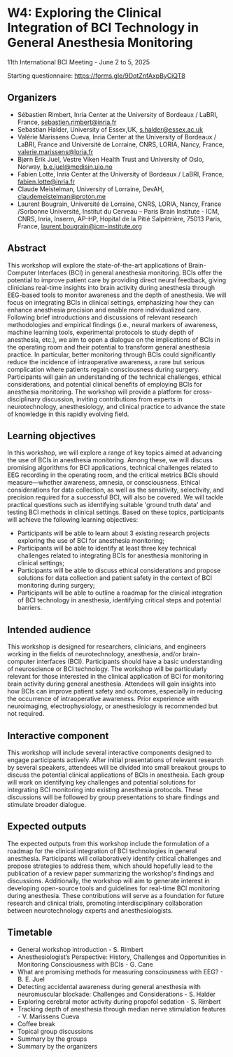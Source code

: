 # W4: Exploring the Clinical Integration of BCI Technology in General Anesthesia Monitoring

11th International BCI Meeting - June 2 to 5, 2025

Starting questionnaire: https://forms.gle/9DqtZnfAxpByCiQT8

## Organizers
- Sébastien Rimbert,  Inria Center at the University of Bordeaux / LaBRI, France, sebastien.rimbert@inria.fr 
- Sebastian Halder, University of Essex,UK, s.halder@essex.ac.uk
- Valérie Marissens Cueva,  Inria Center at the University of Bordeaux / LaBRI, France and Université de Lorraine, CNRS, LORIA, Nancy, France, valerie.marissens@loria.fr
- Bjørn Erik Juel, Vestre Viken Health Trust and University of Oslo, Norway, b.e.juel@medisin.uio.no 
- Fabien Lotte,  Inria Center at the University of Bordeaux / LaBRI, France, fabien.lotte@inria.fr
- Claude Meistelman,  University of Lorraine, DevAH, claudemeistelman@proton.me 
- Laurent Bougrain, Université de Lorraine, CNRS, LORIA, Nancy, France /Sorbonne Université, Institut du Cerveau – Paris Brain Institute - ICM, CNRS, Inria, Inserm, AP-HP, Hopital de la Pitié Salpêtrière, 75013 Paris, France, laurent.bougrain@icm-institute.org

## Abstract
This workshop will explore the state-of-the-art applications of Brain-Computer Interfaces (BCI) in general anesthesia monitoring. BCIs offer the potential to improve patient care by providing direct neural feedback, giving clinicians real-time insights into brain activity during anesthesia through EEG-based tools to monitor awareness and the depth of anesthesia. We will focus on integrating BCIs in clinical settings, emphasizing how they can enhance anesthesia precision and enable more individualized care. Following brief introductions and discussions of relevant research methodologies and empirical findings (i.e., neural markers of awareness, machine learning tools, experimental protocols to study depth of anesthesia, etc.), we aim to open a dialogue on the implications of BCIs in the operating room and their potential to transform general anesthesia practice. In particular, better monitoring through BCIs could significantly reduce the incidence of intraoperative awareness, a rare but serious complication where patients regain consciousness during surgery. Participants will gain an understanding of the technical challenges, ethical considerations, and potential clinical benefits of employing BCIs for anesthesia monitoring. The workshop will provide a platform for cross-disciplinary discussion, inviting contributions from experts in neurotechnology, anesthesiology, and clinical practice to advance the state of knowledge in this rapidly evolving field.

## Learning objectives
In this workshop, we will explore a range of key topics aimed at advancing the use of BCIs in anesthesia monitoring. Among these, we will discuss promising algorithms for BCI applications, technical challenges related to EEG recording in the operating room, and the critical metrics BCIs should measure—whether awareness, amnesia, or consciousness. Ethical considerations for data collection, as well as the sensitivity, selectivity, and precision required for a successful BCI, will also be covered. We will tackle practical questions such as identifying suitable 'ground truth data' and testing BCI methods in clinical settings. Based on these topics, participants will achieve the following learning objectives:
- Participants will be able to learn about 3 existing research projects exploring the use of BCI for anesthesia monitoring;
- Participants will be able to identify at least three key technical challenges related to integrating BCIs for anesthesia monitoring in clinical settings;
- Participants will be able to discuss ethical considerations and propose solutions for data collection and patient safety in the context of BCI monitoring during surgery;
- Participants will be able to outline a roadmap for the clinical integration of BCI technology in anesthesia, identifying critical steps and potential barriers.

## Intended audience
This workshop is designed for researchers, clinicians, and engineers working in the fields of neurotechnology, anesthesia, and/or brain-computer interfaces (BCI). Participants should have a basic understanding of neuroscience or BCI technology. The workshop will be particularly relevant for those interested in the clinical application of BCI for monitoring brain activity during general anesthesia. Attendees will gain insights into how BCIs can improve patient safety and outcomes, especially in reducing the occurrence of intraoperative awareness. Prior experience with neuroimaging, electrophysiology, or anesthesiology is recommended but not required.

## Interactive component
This workshop will include several interactive components designed to engage participants actively. After initial presentations of relevant research by several speakers, attendees will be divided into small breakout groups to discuss the potential clinical applications of BCIs in anesthesia. Each group will work on identifying key challenges and potential solutions for integrating BCI monitoring into existing anesthesia protocols. These discussions will be followed by group presentations to share findings and stimulate broader dialogue.

## Expected outputs
The expected outputs from this workshop include the formulation of a roadmap for the clinical integration of BCI technologies in general anesthesia. Participants will collaboratively identify critical challenges and propose strategies to address them, which should hopefully lead to the publication of a review paper summarizing the workshop's findings and discussions. Additionally, the workshop will aim to generate interest in developing open-source tools and guidelines for real-time BCI monitoring during anesthesia. These contributions will serve as a foundation for future research and clinical trials, promoting interdisciplinary collaboration between neurotechnology experts and anesthesiologists.

## Timetable
- General workshop introduction - S. Rimbert
- Anesthesiologist’s Perspective: History, Challenges and Opportunities in Monitoring Consciousness with BCIs - G. Cane
- What are promising methods for measuring consciousness with EEG? - B. E. Juel
- Detecting accidental awareness during general anesthesia with neuromuscular blockade: Challenges and Considerations - S. Halder
- Exploring cerebral motor activity during propofol sedation - S. Rimbert
- Tracking depth of anesthesia through median nerve stimulation features - V. Marissens Cueva
- Coffee break
- Topical group discussions
- Summary by the groups
- Summary by the organizers


